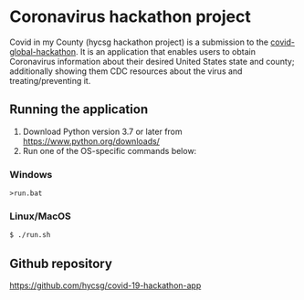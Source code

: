 # Coronavirus hackathon project

Covid in my County (hycsg hackathon project) is a submission to the [covid-global-hackathon](https://covid-global-hackathon.devpost.com). It is an application that enables users to obtain Coronavirus information about their desired United States state and county; additionally showing them CDC resources about the virus and treating/preventing it.

## Running the application

1. Download Python version 3.7 or later from https://www.python.org/downloads/
2. Run one of the OS-specific commands below:

### Windows
```
>run.bat
```

### Linux/MacOS
```sh
$ ./run.sh
```

## Github repository

https://github.com/hycsg/covid-19-hackathon-app
